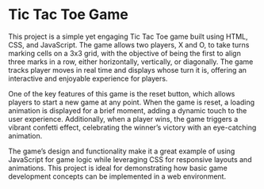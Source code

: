 <h1>Tic Tac Toe Game</h1>

This project is a simple yet engaging Tic Tac Toe game built using HTML, CSS, and JavaScript. The game allows two players, X and O, to take turns marking cells on a 3x3 grid, with the objective of being the first to align three marks in a row, either horizontally, vertically, or diagonally. The game tracks player moves in real time and displays whose turn it is, offering an interactive and enjoyable experience for players.

One of the key features of this game is the reset button, which allows players to start a new game at any point. When the game is reset, a loading animation is displayed for a brief moment, adding a dynamic touch to the user experience. Additionally, when a player wins, the game triggers a vibrant confetti effect, celebrating the winner’s victory with an eye-catching animation.

The game’s design and functionality make it a great example of using JavaScript for game logic while leveraging CSS for responsive layouts and animations. This project is ideal for demonstrating how basic game development concepts can be implemented in a web environment.
